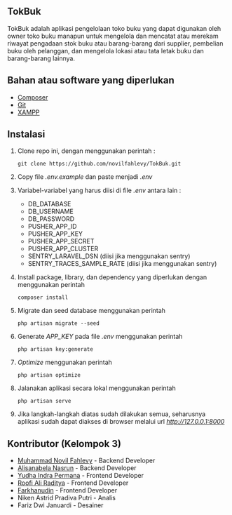 ## TokBuk

TokBuk adalah aplikasi pengelolaan toko buku yang dapat digunakan oleh owner toko buku manapun untuk mengelola dan mencatat atau merekam riwayat pengadaan stok buku atau barang-barang dari supplier, pembelian buku oleh pelanggan, dan mengelola lokasi atau tata letak buku dan barang-barang lainnya.

## Bahan atau software yang diperlukan
- [Composer](https://getcomposer.org)
- [Git](https://git-scm.com/downloads)
- [XAMPP](https://www.apachefriends.org/download.html)

## Instalasi
1. Clone repo ini, dengan menggunakan perintah :

    ```
    git clone https://github.com/novilfahlevy/TokBuk.git
    ```

2. Copy file *.env.example* dan paste menjadi *.env*

3. Variabel-variabel yang harus diisi di file *.env* antara lain :
    - DB_DATABASE
    - DB_USERNAME
    - DB_PASSWORD
    - PUSHER_APP_ID
    - PUSHER_APP_KEY
    - PUSHER_APP_SECRET
    - PUSHER_APP_CLUSTER
    - SENTRY_LARAVEL_DSN (diisi jika menggunakan sentry)
    - SENTRY_TRACES_SAMPLE_RATE (diisi jika menggunakan sentry)

4. Install package, library, dan dependency yang diperlukan dengan menggunakan perintah
    ```
    composer install
    ```

5. Migrate dan seed database menggunakan perintah
    ```
    php artisan migrate --seed
    ```

6. Generate *APP_KEY* pada file *.env* menggunakan perintah
    ```
    php artisan key:generate
    ```

7. *Optimize* menggunakan perintah
    ```
    php artisan optimize
    ```

8. Jalanakan aplikasi secara lokal menggunakan perintah
    ```
    php artisan serve
    ```

9. Jika langkah-langkah diatas sudah dilakukan semua, seharusnya aplikasi sudah dapat diakses di browser melalui url *http://127.0.0.1:8000*

## Kontributor (Kelompok 3)
- [Muhammad Novil Fahlevy](https://github.com/novilfahlevy) - Backend Developer
- [Alisanabela Nasrun](https://github.com/alisanabela13) - Backend Developer
- [Yudha Indra Permana](https://github.com/yudhaip) - Frontend Developer
- [Roofi Ali Raditya](https://github.com/roopi2203) - Frontend Developer
- [Farkhanudin](https://github.com/farhan90909) - Frontend Developer
- Niken Astrid Pradiva Putri - Analis
- Fariz Dwi Januardi - Desainer
